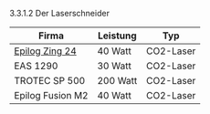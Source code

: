 3.3.1.2 Der Laserschneider

Firma|Leistung|Typ
----|----|----
[Epilog Zing 24](https://www.cameolaser.de/laser/co2-laser/epilog-zing-24/)| 40 Watt| CO2-Laser
EAS 1290| 30 Watt| CO2-Laser
TROTEC SP 500| 200 Watt| CO2-Laser
Epilog Fusion M2| 40 Watt| CO2-Laser
